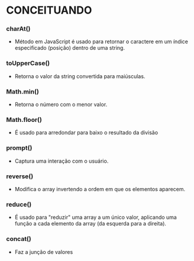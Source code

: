 # CONCEITUANDO

### charAt()
- Método em JavaScript é usado para retornar o caractere em um índice especificado (posição) dentro de uma string.

### toUpperCase() 
- Retorna o valor da string convertida para maiúsculas.

### Math.min()
- Retorna o número com o menor valor.

### Math.floor()
- É usado para arredondar para baixo o resultado da divisão

### prompt()
- Captura uma interação com o usuário.

### reverse()
- Modifica o array invertendo a ordem em que os elementos aparecem.

### reduce()
- É usado para "reduzir" uma array a um único valor, aplicando uma função a cada elemento da array (da esquerda para a direita).

### concat()
- Faz a junção de valores